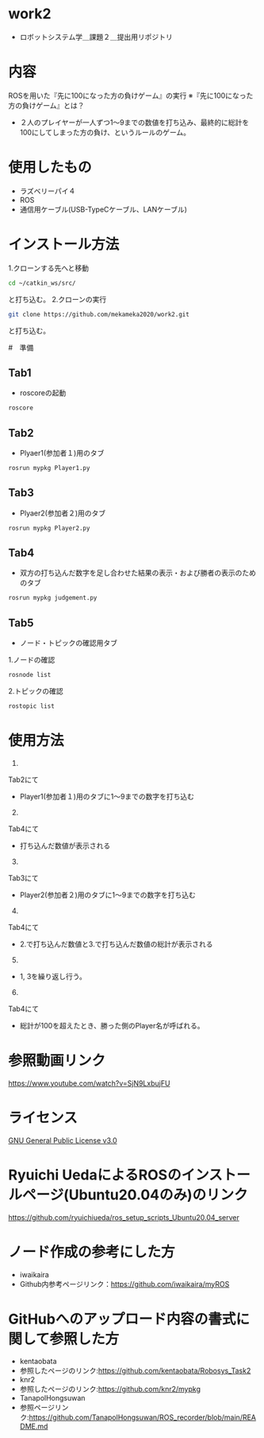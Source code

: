 # work2
- ロボットシステム学＿課題２＿提出用リポジトリ
# 内容
ROSを用いた『先に100になった方の負けゲーム』の実行
※『先に100になった方の負けゲーム』とは？
- ２人のプレイヤーが一人ずつ1～9までの数値を打ち込み、最終的に総計を100にしてしまった方の負け、というルールのゲーム。

# 使用したもの
- ラズベリーパイ４
- ROS
- 通信用ケーブル(USB-TypeCケーブル、LANケーブル)

# インストール方法
1.クローンする先へと移動
```sh
cd ~/catkin_ws/src/
```
と打ち込む。
2.クローンの実行
```sh
git clone https://github.com/mekameka2020/work2.git
```
と打ち込む。

#　準備
 ## Tab1
- roscoreの起動
 ```sh 
 roscore
 ```
 ## Tab2
- Plyaer1(参加者１)用のタブ
 ```sh
 rosrun mypkg Player1.py
 ```
 ## Tab3
- Plyaer2(参加者２)用のタブ
 ```sh
 rosrun mypkg Player2.py
 ```
 ## Tab4
- 双方の打ち込んだ数字を足し合わせた結果の表示・および勝者の表示のためのタブ
 ```sh
 rosrun mypkg judgement.py
 ```
 ## Tab5
- ノード・トピックの確認用タブ

 1.ノードの確認
 ```sh
 rosnode list
 ```
 2.トピックの確認
 ```sh
 rostopic list
 ```
# 使用方法
 1.
  Tab2にて
- Player1(参加者１)用のタブに1～9までの数字を打ち込む
 2.
 Tab4にて
- 打ち込んだ数値が表示される
 3.
  Tab3にて
- Player2(参加者２)用のタブに1～9までの数字を打ち込む
 4.
  Tab4にて
- 2.で打ち込んだ数値と3.で打ち込んだ数値の総計が表示される
 5.
- 1, 3を繰り返し行う。
 6.
   Tab4にて
- 総計が100を超えたとき、勝った側のPlayer名が呼ばれる。

# 参照動画リンク
https://www.youtube.com/watch?v=SjN9LxbujFU
# ライセンス
[GNU General Public License v3.0](https://github.com/TanapolHongsuwan/ROS_recorder/blob/main/COPYING)

# Ryuichi UedaによるROSのインストールページ(Ubuntu20.04のみ)のリンク
https://github.com/ryuichiueda/ros_setup_scripts_Ubuntu20.04_server
# ノード作成の参考にした方
- iwaikaira
- Github内参考ページリンク：https://github.com/iwaikaira/myROS
# GitHubへのアップロード内容の書式に関して参照した方
- kentaobata
- 参照したページのリンク:https://github.com/kentaobata/Robosys_Task2
- knr2
- 参照したページのリンク:https://github.com/knr2/mypkg
- TanapolHongsuwan
- 参照ページリンク:https://github.com/TanapolHongsuwan/ROS_recorder/blob/main/README.md
